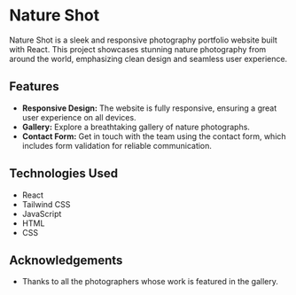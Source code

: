 # Nature Shot

Nature Shot is a sleek and responsive photography portfolio website built with React. This project showcases stunning nature photography from around the world, emphasizing clean design and seamless user experience. 

## Features

- **Responsive Design:** The website is fully responsive, ensuring a great user experience on all devices.
- **Gallery:** Explore a breathtaking gallery of nature photographs.
- **Contact Form:** Get in touch with the team using the contact form, which includes form validation for reliable communication.

## Technologies Used

- React
- Tailwind CSS
- JavaScript
- HTML
- CSS

## Acknowledgements

- Thanks to all the photographers whose work is featured in the gallery.

